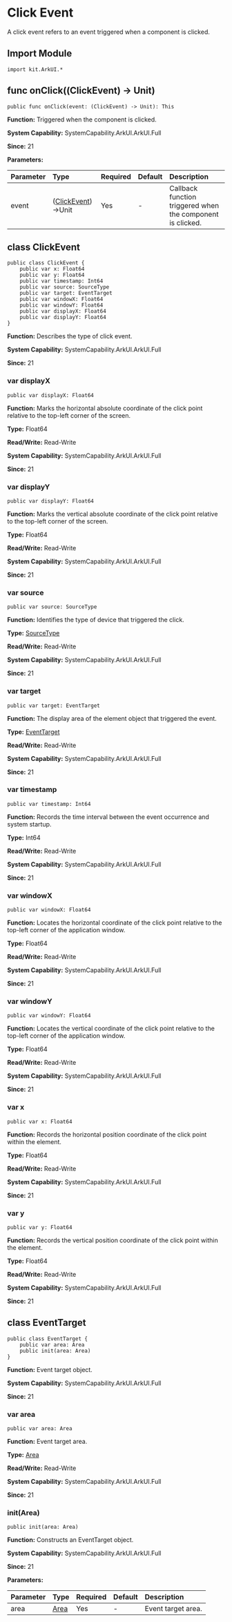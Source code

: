 # Click Event

A click event refers to an event triggered when a component is clicked.

## Import Module

```cangjie
import kit.ArkUI.*
```

## func onClick((ClickEvent) -> Unit)

```cangjie
public func onClick(event: (ClickEvent) -> Unit): This
```

**Function:** Triggered when the component is clicked.

**System Capability:** SystemCapability.ArkUI.ArkUI.Full

**Since:** 21

**Parameters:**

| Parameter | Type | Required | Default | Description |
|:---|:---|:---|:---|:---|
| event | ([ClickEvent](#class-clickevent))->Unit | Yes | - | Callback function triggered when the component is clicked. |


## class ClickEvent

```cangjie
public class ClickEvent {
    public var x: Float64
    public var y: Float64
    public var timestamp: Int64
    public var source: SourceType
    public var target: EventTarget
    public var windowX: Float64
    public var windowY: Float64
    public var displayX: Float64
    public var displayY: Float64
}
```

**Function:** Describes the type of click event.

**System Capability:** SystemCapability.ArkUI.ArkUI.Full

**Since:** 21

### var displayX

```cangjie
public var displayX: Float64
```

**Function:** Marks the horizontal absolute coordinate of the click point relative to the top-left corner of the screen.

**Type:** Float64

**Read/Write:** Read-Write

**System Capability:** SystemCapability.ArkUI.ArkUI.Full

**Since:** 21

### var displayY

```cangjie
public var displayY: Float64
```

**Function:** Marks the vertical absolute coordinate of the click point relative to the top-left corner of the screen.

**Type:** Float64

**Read/Write:** Read-Write

**System Capability:** SystemCapability.ArkUI.ArkUI.Full

**Since:** 21

### var source

```cangjie
public var source: SourceType
```

**Function:** Identifies the type of device that triggered the click.

**Type:** [SourceType](cj-common-types.md#enum-sourcetype)

**Read/Write:** Read-Write

**System Capability:** SystemCapability.ArkUI.ArkUI.Full

**Since:** 21

### var target

```cangjie
public var target: EventTarget
```

**Function:** The display area of the element object that triggered the event.

**Type:** [EventTarget](#class-eventtarget)

**Read/Write:** Read-Write

**System Capability:** SystemCapability.ArkUI.ArkUI.Full

**Since:** 21

### var timestamp

```cangjie
public var timestamp: Int64
```

**Function:** Records the time interval between the event occurrence and system startup.

**Type:** Int64

**Read/Write:** Read-Write

**System Capability:** SystemCapability.ArkUI.ArkUI.Full

**Since:** 21

### var windowX

```cangjie
public var windowX: Float64
```

**Function:** Locates the horizontal coordinate of the click point relative to the top-left corner of the application window.

**Type:** Float64

**Read/Write:** Read-Write

**System Capability:** SystemCapability.ArkUI.ArkUI.Full

**Since:** 21

### var windowY

```cangjie
public var windowY: Float64
```

**Function:** Locates the vertical coordinate of the click point relative to the top-left corner of the application window.

**Type:** Float64

**Read/Write:** Read-Write

**System Capability:** SystemCapability.ArkUI.ArkUI.Full

**Since:** 21

### var x

```cangjie
public var x: Float64
```

**Function:** Records the horizontal position coordinate of the click point within the element.

**Type:** Float64

**Read/Write:** Read-Write

**System Capability:** SystemCapability.ArkUI.ArkUI.Full

**Since:** 21

### var y

```cangjie
public var y: Float64
```

**Function:** Records the vertical position coordinate of the click point within the element.

**Type:** Float64

**Read/Write:** Read-Write

**System Capability:** SystemCapability.ArkUI.ArkUI.Full

**Since:** 21

## class EventTarget

```cangjie
public class EventTarget {
    public var area: Area
    public init(area: Area)
}
```

**Function:** Event target object.

**System Capability:** SystemCapability.ArkUI.ArkUI.Full

**Since:** 21

### var area

```cangjie
public var area: Area
```

**Function:** Event target area.

**Type:** [Area](./cj-common-types.md#class-area)

**Read/Write:** Read-Write

**System Capability:** SystemCapability.ArkUI.ArkUI.Full

**Since:** 21

### init(Area)

```cangjie
public init(area: Area)
```

**Function:** Constructs an EventTarget object.

**System Capability:** SystemCapability.ArkUI.ArkUI.Full

**Since:** 21

**Parameters:**

| Parameter | Type | Required | Default | Description |
|:---|:---|:---|:---|:---|
| area | [Area](./cj-common-types.md#class-area) | Yes | - | Event target area. |